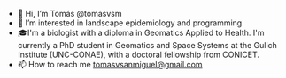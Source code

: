 - 👋 Hi, I’m Tomás @tomasvsm
- 👀 I’m interested in landscape epidemiology and programming.
- :mortar_board:I'm a biologist with a diploma in Geomatics Applied to Health. I'm currently a PhD student in Geomatics and Space Systems at the Gulich Institute (UNC-CONAE), with a doctoral fellowship from CONICET.
- 📫 How to reach me tomasvsanmiguel@gmail.com

<!---
tomasvsm/tomasvsm is a ✨ special ✨ repository because its `README.md` (this file) appears on your GitHub profile.
You can click the Preview link to take a look at your changes.
--->

